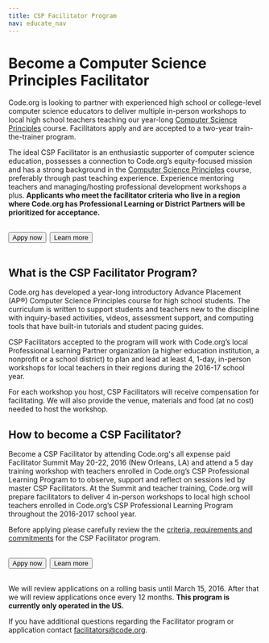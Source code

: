 ```yaml
---
title: CSP Facilitator Program
nav: educate_nav
---
```

# Become a Computer Science Principles Facilitator

Code.org is looking to partner with experienced high school or college-level computer science educators to deliver multiple in-person workshops to local high school teachers teaching our year-long [Computer Science Principles](https://code.org/educate/csp) course. Facilitators apply and are accepted to a two-year train-the-trainer program.

The ideal CSP Facilitator is an enthusiastic supporter of computer science education, possesses a connection to Code.org’s equity-focused mission and has a strong background in the [Computer Science Principles](https://code.org/educate/csp) course, preferably through past teaching experience. Experience mentoring teachers and managing/hosting professional development workshops a plus. **Applicants who meet the facilitator criteria who live in a region where Code.org has Professional Learning or District Partners will be prioritized for acceptance.**
<br/>
<br/>

[<button>Appy now</button>](http://goo.gl/forms/UyRgRu9rnM)&nbsp;&nbsp;[<button>Learn more</button>](https://docs.google.com/document/d/1b0Fub3kdtuKMPFzKad_eGxOTjQbBWJT6dmHT24Ajd2E/pub)
<br/>
<br/>

## What is the CSP Facilitator Program?
Code.org has developed a year-long introductory Advance Placement (AP®) Computer Science Principles course for high school students. The curriculum is written to support students and teachers new to the discipline with inquiry-based activities, videos, assessment support, and computing tools that have built-in tutorials and student pacing guides. 

CSP Facilitators accepted to the program will work with Code.org’s local Professional Learning Partner organization (a higher education institution, a nonprofit or a school district) to plan and lead at least 4, 1-day, in-person workshops for local teachers in their regions during the 2016-17 school year. 

For each workshop you host, CSP Facilitators will receive compensation for facilitating. We will also provide the venue, materials and food (at no cost) needed to host the workshop.


## How to become a CSP Facilitator?
Become a CSP Facilitator by attending Code.org's all expense paid Facilitator Summit May 20-22, 2016 (New Orleans, LA) and attend a 5 day training workshop with teachers enrolled in Code.org’s CSP Professional Learning Program to to observe, support and reflect on sessions led by master CSP Facilitators. At the Summit and teacher training, Code.org will prepare facilitators to deliver 4 in-person workshops to local high school teachers enrolled in Code.org’s CSP Professional Learning Program throughout the 2016-2017 school year. 

Before applying please carefully review the the [criteria, requirements and commitments](https://docs.google.com/document/d/1b0Fub3kdtuKMPFzKad_eGxOTjQbBWJT6dmHT24Ajd2E/pub) for the CSP Facilitator program.
<br/>
<br/>

[<button>Appy now</button>](http://goo.gl/forms/UyRgRu9rnM)&nbsp;&nbsp;[<button>Learn more</button>](https://docs.google.com/document/d/1b0Fub3kdtuKMPFzKad_eGxOTjQbBWJT6dmHT24Ajd2E/pub)
<br/>
<br/>

We will review applications on a rolling basis until March 15, 2016. After that we will review applications once every 12 months. **This program is currently only operated in the US.**

If you have additional questions regarding the Facilitator program or application contact [facilitators@code.org](facilitators@code.org).
